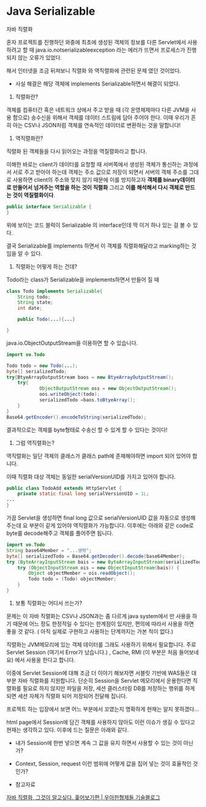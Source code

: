 # Java Serializable

자바 직렬화

혼자 프로젝트를 진행하던 와중에 최초에 생성된 객체의 정보를 다른 Servlet에서 사용하려고 할 때  java.io.notserializableexception 라는 에러가 뜨면서 프로세스가 진행 되지 않는 오류가 있었다.

해서 인터넷을 조금 뒤져보니 직렬화 와 역직렬화에 관련된 문제 였던 것이었다.

- 사실 해결은 해당 객체에 implements Serializable하면서 해결이 되었다.

1.  직렬화란?

객체를 컴퓨터간 혹은 네트워크 상에서 주고 받을 때 (각 운영체제마다 다른 JVM을 사용 함으로) 송수신을 위해서 객체를 데이터 스트림에 담아 주어야 한다. 이때 우리가 흔히 아는 CSV나 JSON처럼 객체를 연속적인 데이터로 변환하는 것을 말합니다!

1. 역직렬화란?

직렬화 된 객체들을 다시 읽어오는 과정을 역질렬화라고 합니다.

이해한 바로는 client가 데이터를 요청할 때 서버쪽에서 생성된 객체가 통신하는 과정에서 서로 주고 받아야 하는데 객체는 주소 값으로 저장이 되면서 서버의 객체 주소를 그대로 사용하면  client의 주소와 맞지 않기 때문에 이를 방지하고자 **객체를 binary데이터로 만들어서 넘겨주는 역할을 하는 것이 직렬화** 그리고 **이를 해석해서 다시 객체로 만드는 것이 역질렬화이다**.

```java
public interface Serializable {
}
```

위에 보이는 코드 블럭이 Serializable 의 interface인데 딱 이거 하나 있는 걸 볼 수 있다.

결국 Serializable를 implements 하면서 이 객체를 직렬화해달라고 marking하는 것임을 알 수 있다.

1. 직렬화는 어떻게 하는 건데?

Todo라는 class가 Serializable을 implements하면서 만들어 질 때

```java
class Todo implements Serializable{
	String todo;
	String state;
	int date;

	public Todo(...){...}

}
```

java.io.ObjectOutputStream을 이용하면 할 수 있습니다.

```java
import vo.Todo

Todo todo = new Todo(...);
byte[] serializedTodo;
try{BtyeArrayOutputStream baos = new BtyeArrayOutputStream();
	try{
			ObjectOutputStream oss = new ObjectOutputStream();
			oos.writeObject(todo);
			serializedTodo =baos.toBtyeArray();
	}
}
Base64.getEncoder().encodeToString(serializedTodo);
```

결과적으로는 객체를 byte형태로 수송신 할 수 있게 할 수 있다는 것이다!

1. 그럼 역직렬화는?

역직렬화는 일단 객체의 클래스가 클래스 path에 존재해야하면 import 되어 있어야 합니다.

이때 직렬화 대상 객체는 동일한 serialVersionUID를 가지고 있어야 합니다.

```java
public class TodoAdd extends HttpServlet {
	private static final long serialVersionUID = 1L;
...
}
```

가끔 Servlet을 생성하면 final long 값으로 serialVersionUID 값을 자동으로 생성해 주는데 요 부분이 같게 있어야 역직렬화가 가능합니다. 이후에는 아래와 같은 code로  byte를 decode해주고 객체를 풀어주면 됩니다.

```java
import vo.Todo
String base64Member = "...생략";
byte[] serializedTodo = Base64.getDecoder().decode(base64Member);
try (ByteArrayInputStream bais = new ByteArrayInputStream(serializedTodo)) {
    try (ObjectInputStream ois = new ObjectInputStream(bais)) {
        Object objectMember = ois.readObject();
        Todo todo = (Todo) objectMember;
    }
}
```

1. 보통 직렬화는 어디서 쓰는가?

문제는 이 자바 직렬화는 CSV나 JSON과는 좀 다르게 java system에서 만 사용을 하기 때문에 어느 정도 한정적일 수 있다는 한계점이 있지만, 편의에 따라서 사용을 하면 좋을 것 같다. ( 아직 실제로 구현하고 사용하는 단계까지는 가본 적이 없다.)

직렬화는 JVM메모리에 있는 객체 데이터를 그래도 사용하기 위해서 필요합니다. 주로 Servlet Session (여기서 Error가 났습니다.) , Cache, RMI (이 부분은 처음 들어보네요) 에서 사용을 한다고 합니다. 

이중에 Servlet Session에 대해 조금 더 이야기 해보자면 서블릿 기반에 WAS들은 대부분 자바 직렬화를 지원합니다. 단순히 Session을 Servlet 메모리에서 운용한다면 직렬화를 필요로 하지 않지만 파일을 저장, 세션 클러스터링 DB를 저장하는 행위를 하게 되면 세션 자체가 직렬화 되어 저장되어 전달해 집니다. 

프로젝트 하는 입장에서 보면 어느 부분에서 꼬였는지 명확하게 현재는 알지 못하겠다...

html page에서 Session에 담긴 객체를 사용하지 않아도 이런 이슈가 생길 수 있다고 현재는 생각하고 있다. 이후에 드는 질문은 아래와 같다.

- 내가 Session에 한번 넣으면 계속 그 값을 유지 하면서 사용할 수 있는 것이 아닌가?
- Context, Session, request 이런 범위에 어떻게 값을 집어 넣는 것이 효율적인 것인가?

- 참고자료

[자바 직렬화, 그것이 알고싶다. 훑어보기편 | 우아한형제들 기술블로그](https://techblog.woowahan.com/2550/)